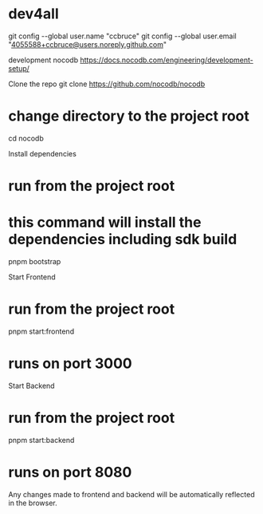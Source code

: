 # dev4all

git config --global user.name "ccbruce"
git config --global user.email "4055588+ccbruce@users.noreply.github.com"


development 
nocodb
   https://docs.nocodb.com/engineering/development-setup/
   
Clone the repo
git clone https://github.com/nocodb/nocodb
# change directory to the project root
cd nocodb

Install dependencies
# run from the project root
# this command will install the dependencies including sdk build
pnpm bootstrap

Start Frontend
# run from the project root
pnpm start:frontend
# runs on port 3000

Start Backend
# run from the project root
pnpm start:backend
# runs on port 8080

Any changes made to frontend and backend will be automatically reflected in the browser.